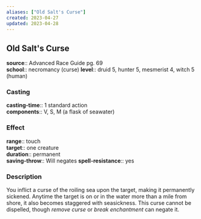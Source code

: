 ```yaml
---
aliases: ["Old Salt's Curse"]
created: 2023-04-27
updated: 2023-04-28
---
```


## Old Salt's Curse

**source**:: Advanced Race Guide pg. 69  
**school**:: necromancy (curse)
**level**:: druid 5, hunter 5, mesmerist 4, witch 5 (human)

### Casting

**casting-time**:: 1 standard action  
**components**:: V, S, M (a flask of seawater)

### Effect

**range**:: touch  
**target**:: one creature  
**duration**:: permanent  
**saving-throw**:: Will negates
**spell-resistance**:: yes

### Description

You inflict a curse of the roiling sea upon the target, making it permanently sickened. Anytime the target is on or in the water more than a mile from shore, it also becomes staggered with seasickness. This curse cannot be dispelled, though *remove curse* or *break enchantment* can negate it.
